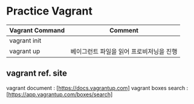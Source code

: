 # Practice Vagrant

| Vagrant Command | Comment |
| --- | --- |
| vagrant init | |
| vagrant up | 베이그런트 파일을 읽어 프로비저닝을 진행|

## vagrant ref. site
vagrant document : [https://docs.vagrantup.com]
vagrant boxes search : [https://app.vagrantup.com/boxes/search]
